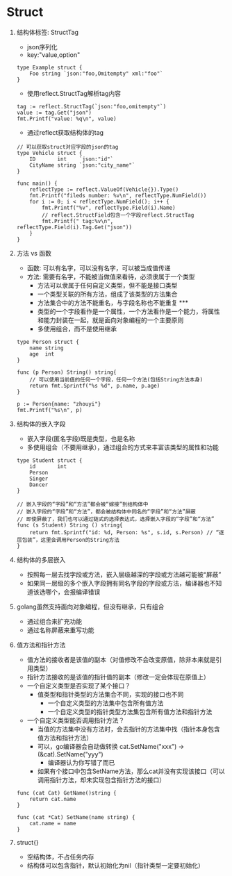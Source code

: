 # Struct
1. 结构体标签: StructTag
    * json序列化
    * key:"value,option"
    ```
    type Example struct {
        Foo string `json:"foo,Omitempty" xml:"foo"`
    }
    ```
    * 使用reflect.StructTag解析tag内容
    ```
    tag := reflect.StructTag(`json:"foo,omitempty"`)
    value := tag.Get("json")
    fmt.Printf("value: %q\n", value)
    ```
    * 通过reflect获取结构体的tag
    ```
    // 可以获取struct对应字段的json的tag
    type Vehicle struct {
        ID       int    `json:"id"`
        CityName string `json:"city_name"`
    }

    func main() {
        reflectType := reflect.ValueOf(Vehicle{}).Type()
        fmt.Printf("fileds number: %v\n", reflectType.NumField())
        for i := 0; i < reflectType.NumField(); i++ {
            fmt.Printf("%v", reflectType.Field(i).Name)
            // reflect.StructField包含一个字段reflect.StructTag
            fmt.Printf(" tag:%v\n", reflectType.Field(i).Tag.Get("json"))
        }
    }
    ```

2. 方法 vs 函数
    * 函数: 可以有名字，可以没有名字，可以被当成值传递
    * 方法: 需要有名字，不能被当做值来看待，必须隶属于一个类型
        * 方法可以隶属于任何自定义类型，但不能是接口类型
        * 一个类型关联的所有方法，组成了该类型的方法集合
        * 方法集合中的方法不能重名，与字段名称也不能重复 ***
        * 类型的一个字段看作是一个属性，一个方法看作是一个能力，将属性和能力封装在一起，就是面向对象编程的一个主要原则
        * 多使用组合，而不是使用继承
    ```
    type Person struct {
        name string
        age  int
    }

    func (p Person) String() string{
        // 可以使用当前值的任何一个字段，任何一个方法(包括String方法本身)
        return fmt.Sprintf("%s %d", p.name, p.age)
    }

    p := Person{name: "zhouyi"}
    fmt.Printf("%s\n", p)
    ```
3. 结构体的嵌入字段
    * 嵌入字段(匿名字段)既是类型，也是名称
    * 多使用组合（不要用继承），通过组合的方式来丰富该类型的属性和功能
    ```
    type Student struct {
        id       int
        Person
        Singer
        Dancer
    }

    // 嵌入字段的“字段”和“方法”都会被“嫁接”到结构体中
    // 嵌入字段的“字段”和“方法”，都会被结构体中同名的“字段”和“方法”屏蔽
    // 即使屏蔽了，我们也可以通过链式的选择表达式，选择嵌入字段的“字段”和“方法”
    func (s Student) String () string{
        return fmt.Sprintf("id: %d, Person: %s", s.id, s.Person) // “逐层包装”，这里会调用Person的String方法
    }
    ```

4. 结构体的多层嵌入
    * 按照每一层去找字段或方法，嵌入层级越深的字段或方法越可能被“屏蔽”
    * 如果同一层级的多个嵌入字段拥有同名字段的字段或方法，编译器也不知道该选哪个，会报编译错误

5. golang虽然支持面向对象编程，但没有继承，只有组合
    * 通过组合来扩充功能
    * 通过名称屏蔽来重写功能

6. 值方法和指针方法
    * 值方法的接收者是该值的副本（对值修改不会改变原值，除非本来就是引用类型）
    * 指针方法接收的是该值的指针值的副本（修改一定会体现在原值上）
    * 一个自定义类型是否实现了某个接口？
        * 值类型和指针类型的方法集合不同，实现的接口也不同
            * 一个自定义类型的方法集中包含所有值方法
            * 一个自定义类型的指针类型方法集包含所有值方法和指针方法
    * 一个自定义类型能否调用指针方法？
        * 当值的方法集中没有方法时，会去指针的方法集中找（指针本身包含值方法和指针方法）
        * 可以，go编译器会自动做转换 cat.SetName("xxx") -> (&cat).SetName("yyy")
            * 编译器认为你写错了而已
        * 如果有个接口中包含SetName方法，那么cat并没有实现该接口（可以调用指针方法，却未实现包含指针方法的接口）
    ```
    func (cat Cat) GetName()string {
        return cat.name
    }

    func (cat *Cat) SetName(name string) {
        cat.name = name
    }
    ```
7. struct{}
    * 空结构体，不占任务内存
    * 结构体可以包含指针，默认初始化为nil（指针类型一定要初始化）